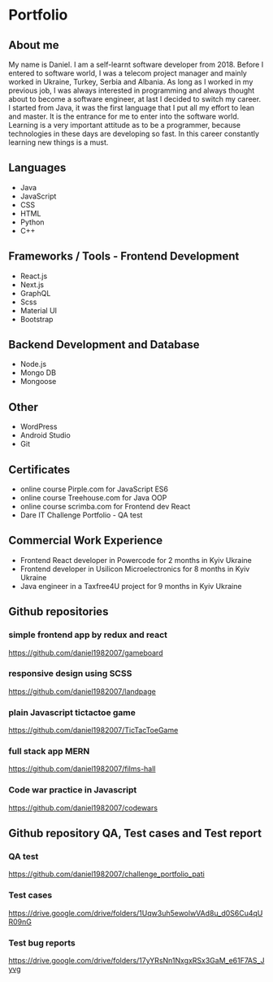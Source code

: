 # Portfolio

## About me
My name is Daniel. I am a self-learnt software developer from 2018. Before I entered to software world, I was a telecom project manager and mainly worked in Ukraine, Turkey, Serbia and Albania. As long as I worked in my previous job, I was always interested in programming and always thought about to become a software engineer, at last I decided to switch my career. I started from Java, it was the first language that I put all my effort to lean and master. It is the entrance for me to enter into the software world. Learning is a very important attitude as to be a programmer, because technologies in these days are developing so fast. In this career constantly learning new things is a must.

## Languages
* Java
* JavaScript
* CSS
* HTML
* Python
* C++

## Frameworks / Tools - Frontend Development
* React.js
* Next.js
* GraphQL
* Scss
* Material UI
* Bootstrap

## Backend Development and Database
* Node.js
* Mongo DB
* Mongoose

## Other
* WordPress
* Android Studio
* Git


## Certificates
* online course Pirple.com for JavaScript ES6
* online course Treehouse.com for Java OOP
* online course scrimba.com for Frontend dev React
* Dare IT Challenge Portfolio - QA test

## Commercial Work Experience
* Frontend React developer in Powercode for 2 months in Kyiv Ukraine
* Frontend developer in Usilicon Microelectronics for 8 months in Kyiv Ukraine
* Java engineer in a Taxfree4U project for 9 months in Kyiv Ukraine

## Github repositories
### simple frontend app by redux and react
https://github.com/daniel1982007/gameboard
### responsive design using SCSS
https://github.com/daniel1982007/landpage
### plain Javascript tictactoe game
https://github.com/daniel1982007/TicTacToeGame
### full stack app MERN
https://github.com/daniel1982007/films-hall
### Code war practice in Javascript
https://github.com/daniel1982007/codewars

## Github repository QA, Test cases and Test report
### QA test
https://github.com/daniel1982007/challenge_portfolio_pati
### Test cases
https://drive.google.com/drive/folders/1Uqw3uh5ewolwVAd8u_d0S6Cu4qUR09nG
### Test bug reports
https://drive.google.com/drive/folders/17yYRsNn1NxgxRSx3GaM_e61F7AS_Jyvg




